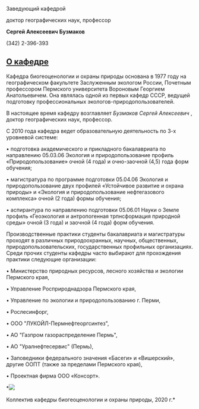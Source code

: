 Заведующий кафедрой
   

 доктор географических наук, профессор
   

**Сергей Алексеевич** 
**Бузмаков** 
  

 (342) 2-396-393
   


  
[О кафедре](http://www.psu.ru/fakultety/geograficheskij-fakultet/kafedry/kafedra-biogeotsenologii-i-okhrany-prirody/o-kafedre)
-------------------------------------------------------------------------------------------------------------




 Кафедра биогеоценологии и охраны природы основана в 1977 году на географическом факультете Заслуженным экологом России, Почетным профессором Пермского университета Вороновым Георгием Анатольевичем. Она являлась одной из первых кафедр СССР, ведущей подготовку профессиональных экологов-природопользователей.
   

  

 В настоящее время кафедру возглавляет
 *Бузмаков Сергей Алексеевич* 
 , доктор географических наук, профессор.
   

  

 С 2010 года кафедра ведет образовательную деятельность по 3-х уровневой системе:
   

 • подготовка академического и прикладного бакалавриата по направлению 05.03.06 Экология и природопользование профиль «Природопользование» очной (4 года) и очно-заочной (4,5) года форм обучения;
   

 • магистратура по программе подготовки 05.04.06 Экология и природопользование двух профилей «Устойчивое развитие и охрана природы» и «Экология и природопользование нефтегазового комплекса» очной (2 года) формы обучения;
   

 • аспирантура по направлению подготовки 05.06.01 Науки о Земле профиль «Геоэкология и антропогенная трпнсформация природной среды» очной (3 года) и заочной (4 года) форм обучения.
   

  

 Производственные практики студенты бакалавриата и магистратуры проходят в различных природоохранных, научных, общественных, природопользовательских, государственных профильных организациях. Среди прочих студенты кафедры часто выбирают для прохождения практики следующие организации:
   

 •    Министерство природных ресурсов, лесного хозяйства и экологии Пермского края,
   

 •    Управление Росприроднадзора Пермского края,
   

 •    Управление по экологии и природопользованию г. Перми,
   

 •    Рослесинфорг,
   

 •    ООО "ЛУКОЙЛ-Пермнефтеоргсинтез",
   

 •    АО "Газпром газораспределение Пермь",
   

 •    АО "Уралнефтесервис" (Пермь),
   

 •    Заповедники федерального значения «Басеги» и «Вишерский», другие ООПТ (также за пределами Пермского края),
   

 •    Проектная фирма ООО «Консорт».
   

  


*![](http://www.psu.ru/files/images/fakultety/geography/kafedra-bop-2020.jpg)
  

 Коллектив кафедры биогеоценологии и охраны природы, 2020 г.*